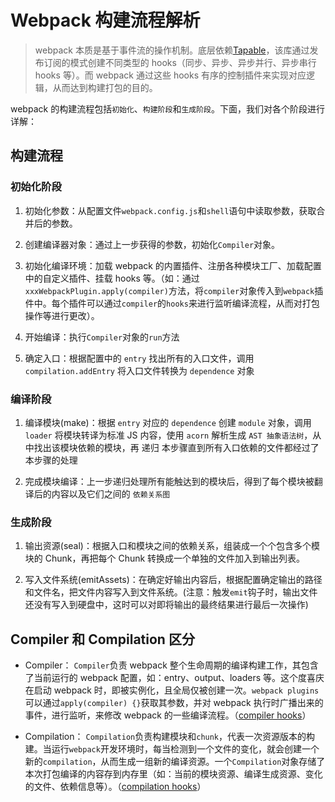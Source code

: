 # Webpack 构建流程解析

> webpack 本质是基于事件流的操作机制。底层依赖[Tapable](https://github.com/webpack/tapable)，该库通过发布订阅的模式创建不同类型的 hooks（同步、异步、异步并行、异步串行 hooks 等）。而 webpack 通过这些 hooks 有序的控制插件来实现对应逻辑，从而达到构建打包的目的。

webpack 的构建流程包括`初始化`、`构建阶段`和`生成阶段`。下面，我们对各个阶段进行详解：

## 构建流程

### 初始化阶段

1. 初始化参数：从配置文件`webpack.config.js`和`shell`语句中读取参数，获取合并后的参数。

2. 创建编译器对象：通过上一步获得的参数，初始化`Compiler`对象。

3. 初始化编译环境：加载 webpack 的内置插件、注册各种模块工厂、加载配置中的自定义插件、挂载 hooks 等。（如：通过`xxxWebpackPlugin.apply(compiler)`方法，将`compiler`对象传入到`webpack`插件中。每个插件可以通过`compiler`的`hooks`来进行监听编译流程，从而对打包操作等进行更改）。

4. 开始编译：执行`Compiler`对象的`run`方法

5. 确定入口：根据配置中的 `entry` 找出所有的入口文件，调用 `compilation.addEntry` 将入口文件转换为 `dependence` 对象

### 编译阶段

1. 编译模块(make)：根据 `entry` 对应的 `dependence` 创建 `module` 对象，调用 `loader` 将模块转译为标准 JS 内容，使用 `acorn` 解析生成 `AST 抽象语法树`，从中找出该模块依赖的模块，再 递归 本步骤直到所有入口依赖的文件都经过了本步骤的处理

2. 完成模块编译：上一步递归处理所有能触达到的模块后，得到了每个模块被翻译后的内容以及它们之间的 `依赖关系图`

### 生成阶段

1. 输出资源(seal)：根据入口和模块之间的依赖关系，组装成一个个包含多个模块的 Chunk，再把每个 Chunk 转换成一个单独的文件加入到输出列表。

2. 写入文件系统(emitAssets)：在确定好输出内容后，根据配置确定输出的路径和文件名，把文件内容写入到文件系统。(注意：触发`emit`钩子时，输出文件还没有写入到硬盘中，这时可以对即将输出的最终结果进行最后一次操作)

## Compiler 和 Compilation 区分

- Compiler： `Compiler`负责 webpack 整个生命周期的编译构建工作，其包含了当前运行的 webpack 配置，如：entry、output、loaders 等。这个度喜庆在启动 webpack 时，即被实例化，且全局仅被创建一次。`webpack plugins`可以通过`apply(compiler) {}`获取其参数，并对 webpack 执行时广播出来的事件，进行监听，来修改 webpack 的一些编译流程。（[compiler hooks](https://webpack.docschina.org/api/compiler-hooks/)）

- Compilation： `Compilation`负责构建模块和`chunk`，代表一次资源版本的构建。当运行`webpack`开发环境时，每当检测到一个文件的变化，就会创建一个新的`compilation`，从而生成一组新的编译资源。一个`Compilation`对象存储了本次打包编译的内容存到内存里（如：当前的模块资源、编译生成资源、变化的文件、依赖信息等）。（[compilation hooks](https://webpack.docschina.org/api/compilation-hooks/)）
